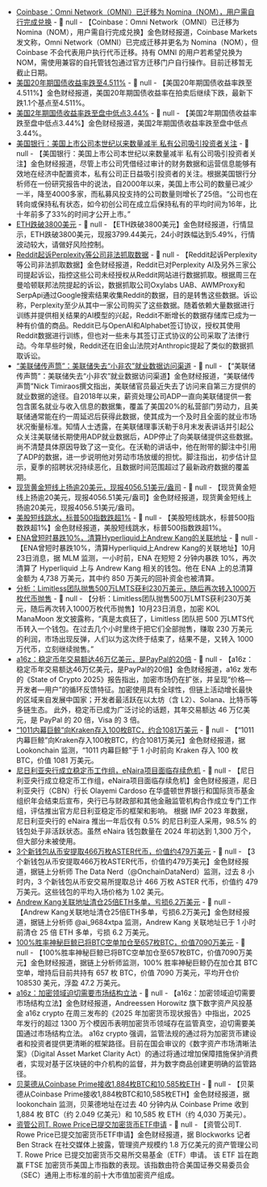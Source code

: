 - [Coinbase：Omni Network（OMNI）已迁移为 Nomina（NOM），用户需自行完成兑换](https://x.com/CoinbaseMarkets/status/1981057839222186052) - 📰 null - 【Coinbase：Omni Network（OMNI）已迁移为 Nomina（NOM），用户需自行完成兑换】金色财经报道，Coinbase Markets 发文称，Omni Network（OMNI）已完成迁移并更名为 Nomina（NOM），但 Coinbase 不会代表用户执行代币迁移。持有 OMNI 的用户若希望兑换为 NOM，需使用兼容的自托管钱包通过官方迁移门户自行操作。目前迁移暂无截止日期。
- [美国20年期国债收益率跌至4.511%](https://flash.jin10.com/detail/20251023010432085800) - 📰 null - 【美国20年期国债收益率跌至4.511%】金色财经报道，美国20年期国债收益率在拍卖后继续下跌，最新下跌1.1个基点至4.511%。
- [美国2年期国债收益率跌至盘中低点3.44%]() - 📰 null - 【美国2年期国债收益率跌至盘中低点3.44%】金色财经报道，美国2年期国债收益率跌至盘中低点3.44%。
- [美国银行：美国上市公司本世纪以来数量减半 私有公司吸引投资者关注](https://flash.jin10.com/detail/20251023010621106800) - 📰 null - 【美国银行：美国上市公司本世纪以来数量减半 私有公司吸引投资者关注】金色财经报道，尽管上市公司凭借经过审计的财务数据和运营信息能够有效地在经济中配置资本，私有公司正日益吸引投资者的关注。根据美国银行分析师在一份研究报告中的说法，自2000年以来，美国上市公司的数量已减少一半，降至4000多家，而私募风投支持的公司数量则增长了25倍。“公司也在转向或保持私有状态，如今初创公司在成立后保持私有的平均时间为16年，比十年前多了33%的时间才公开上市。”
- [ETH跌破3800美元]() - 📰 null - 【ETH跌破3800美元】金色财经报道，行情显示，ETH跌破3800美元，现报3799.44美元，24小时跌幅达到5.49%，行情波动较大，请做好风险控制。
- [Reddit起诉Perplexity等公司非法抓取数据](https://flash.jin10.com/detail/20251023013159153800) - 📰 null - 【Reddit起诉Perplexity等公司非法抓取数据】金色财经报道，Reddit已对Perplexity AI及另外三家公司提起诉讼，指控这些公司未经授权从Reddit网站进行数据抓取。根据周三在曼哈顿联邦法院提起的诉讼，数据抓取公司Oxylabs UAB、AWMProxy和SerpApi通过Google搜索结果收集Reddit的数据，目的是转售这些数据。诉讼称，Perplexity至少从其中一家公司购买了这些数据。随着依赖大量数据进行训练并提供相关结果的AI模型的兴起，Reddit不断增长的数据存储库已成为一种有价值的商品。Reddit已与OpenAI和Alphabet签订协议，授权其使用Reddit数据进行训练，但也对一些未与其签订正式协议的公司采取了法律行动。今年早些时候，Reddit还在旧金山法院对Anthropic提起了类似的数据抓取诉讼。
- [“美联储传声筒”：美联储失去“小非农”就业数据访问渠道](https://flash.jin10.com/detail/20251023003714814800) - 📰 null - 【“美联储传声筒”：美联储失去“小非农”就业数据访问渠道】金色财经报道，“美联储传声筒”Nick Timiraos撰文指出，美联储官员最近失去了访问来自第三方提供的就业数据的途径。自2018年以来，薪资处理公司ADP一直向美联储提供一套包含匿名就业与收入信息的数据集，覆盖了美国20%的私营部门劳动力，且美联储通常能在约一周延迟后获得此数据，使其成为一个及时且全面的就业市场状况衡量标准。知情人士透露，在美联储理事沃勒于8月末发表讲话并引起公众关注美联储长期使用ADP就业数据后，ADP停止了向美联储提供这些数据。尚不清楚具体原因导致了这一变化。在沃勒的讲话中，他在附带的脚注中引用了ADP的数据，进一步说明他对劳动市场放缓的担忧。脚注指出，初步估计显示，夏季的招聘状况持续恶化，且数据时间范围超过了最新政府数据的覆盖期。
- [现货黄金短线上扬逾20美元，现报4056.51美元/盎司]() - 📰 null - 【现货黄金短线上扬逾20美元，现报4056.51美元/盎司】金色财经报道，现货黄金短线上扬逾20美元，现报4056.51美元/盎司。
- [美股短线跳水，标普500指数跌超1%]() - 📰 null - 【美股短线跳水，标普500指数跌超1%】金色财经报道，美股短线跳水，标普500指数跌超1%。
- [ENA曾短时暴跌10%，清算Hyperliquid上Andrew Kang的关联地址](https://t.me/mlmonchain/900) - 📰 null - 【ENA曾短时暴跌10%，清算Hyperliquid上Andrew Kang的关联地址】10月23日消息，据 MLM 监测，一小时前，ENA 在短短 2 分钟内暴跌 10%，再次清算了 Hyperliquid 上与 Andrew Kang 相关的钱包。他在 ENA 上的总清算金额为 4,738 万美元，其中约 850 万美元的回补资金也被清算。
- [分析：Limitless团队抛售500万LMTS获利230万美元，随后再次转入1000万枚代币抛售](https://t.me/manasbar/231) - 📰 null - 【分析：Limitless团队抛售500万LMTS获利230万美元，随后再次转入1000万枚代币抛售】10月23日消息，加密 KOL ManaMoon 发文披露称，“真是太疯狂了，Limitless 团队把 500 万LMTS代币转入一个钱包。在过去几个小时里终于把它们全部抛售，赚取 230 万美元的利润，市场出现反弹，人们以为这次终于结束了，结果不是，又转入 1000 万代币，立刻继续抛售。”
- [a16z：稳定币年交易额达46万亿美元，是PayPal的20倍](https://x.com/a16zcrypto/status/1981024379292246272) - 📰 null - 【a16z：稳定币年交易额达46万亿美元，是PayPal的20倍】金色财经报道，a16z 发布的《State of Crypto 2025》报告指出，加密市场仍在扩张，并呈现“价格—开发者—用户”的循环反馈特征。加密使用具有全球性，但链上活动增长最快的区域来自发展中国家；开发者最活跃在以太坊（含 L2）、Solana、比特币等多链生态。 
此外，稳定币已成为广泛讨论的话题，其年交易额达 46 万亿美元，是 PayPal 的 20 倍，Visa 的 3 倍。
- [“1011内幕巨鲸”向Kraken存入100枚BTC，约合1081万美元](https://x.com/lookonchain/status/1981024032074957176) - 📰 null - 【“1011内幕巨鲸”向Kraken存入100枚BTC，约合1081万美元】金色财经报道，据 Lookonchain 监测，“1011 内幕巨鲸”于 1 小时前向 Kraken 存入 100 枚 BTC，价值 1081 万美元。
- [尼日利亚央行成立稳定币工作组，eNaira项目面临存续危机](https://cryptonews.com/news/is-nigerias-enaira-dead-cbn-forms-new-task-force-for-official-stablecoin/?feed_id=22250&_unique_id=68f8f12ac5826) - 📰 null - 【尼日利亚央行成立稳定币工作组，eNaira项目面临存续危机】金色财经报道，尼日利亚央行（CBN）行长 Olayemi Cardoso 在华盛顿世界银行和国际货币基金组织年会结束后宣布，央行已与财政部和其他金融监管机构合作成立专门工作组，评估推出官方尼日利亚稳定币的框架和影响。 
根据 IMF 2023 年数据，尼日利亚央行的 eNaira 推出一年后仅有 0.5% 的尼日利亚人采用，98.5% 的钱包处于非活跃状态。虽然 eNaira 钱包数量在 2024 年初达到 1,300 万个，但大部分未被使用。
- [3个新钱包从币安提取466万枚ASTER代币，价值约479万美元](https://x.com/OnchainDataNerd/status/1981019014580351395) - 📰 null - 【3个新钱包从币安提取466万枚ASTER代币，价值约479万美元】金色财经报道，据链上分析师 The Data Nerd（@OnchainDataNerd）监测，过去 8 小时内，3 个新钱包从币安交易所提取总计 466 万枚 ASTER 代币，价值约 479 万美元。这些钱包的平均入场价格为 1.02 美元。
- [Andrew Kang关联地址清仓25倍ETH多单，亏损6.2万美元](https://x.com/ai_9684xtpa/status/1981021817914499291) - 📰 null - 【Andrew Kang关联地址清仓25倍ETH多单，亏损6.2万美元】金色财经报道，据链上分析师 @ai_9684xtpa 监测，Andrew Kang 关联地址已于 1 小时前清仓 25 倍 ETH 多单，亏损 6.2 万美元。
- [100%胜率神秘巨鲸已将BTC空单加仓至657枚BTC，价值7090万美元](https://x.com/ai_9684xtpa/status/1981020630347829283) - 📰 null - 【100%胜率神秘巨鲸已将BTC空单加仓至657枚BTC，价值7090万美元】金色财经报道，据链上分析师监测，100% 胜率神秘巨鲸仍在加仓其 BTC 空单，增持后目前共持有 657 枚 BTC，价值 7090 万美元，平均开仓价 108530 美元，浮盈 47.2 万美元。
- [a16z：加密领域迫切需要市场结构立法](https://www.bloomberg.com/news/articles/2025-10-22/more-than-13-million-memecoins-show-urgent-need-for-regulation?embedded-checkout=true) - 📰 null - 【a16z：加密领域迫切需要市场结构立法】金色财经报道，Andreessen Horowitz 旗下数字资产风投基金 a16z crypto 在周三发布的《2025 年加密货币现状报告》中指出，2025 年发行的超过 1300 万个模因币表明加密货币领域存在监管真空，迫切需要美国通过市场结构立法。 
a16z crypto 强调，监管法规的通过将为加密货币建设者和投资者提供更清晰的框架路径。目前在国会审议的《数字资产市场清晰法案》（Digital Asset Market Clarity Act）的通过将通过增加保障措施保护消费者，实现对基于区块链的中介机构的监督，并为数字商品创建更明确的监管路径。
- [贝莱德从Coinbase Prime接收1,884枚BTC和10,585枚ETH](https://x.com/lookonchain/status/1981018800423329927) - 📰 null - 【贝莱德从Coinbase Prime接收1,884枚BTC和10,585枚ETH】金色财经报道，据 lookonchain 监测，贝莱德地址在过去 40 分钟内从 Coinbase Prime 收到 1,884 枚 BTC（约 2.049 亿美元）和 10,585 枚 ETH（约 4,030 万美元）。
- [资管公司T. Rowe Price已提交加密货币ETF申请](https://x.com/strack_ben/status/1981014213901553905) - 📰 null - 【资管公司T. Rowe Price已提交加密货币ETF申请】金色财经报道，据 Blockworks 记者 Ben Strack 在社交媒体上披露，管理资产规模约 1.8 万亿美元的资产管理公司 T. Rowe Price 已提交加密货币交易所交易基金（ETF）申请。 
该 ETF 旨在跑赢 FTSE 加密货币美国上市指数的表现。该指数由符合美国证券交易委员会（SEC）通用上市标准的前十大市值加密资产组成。
